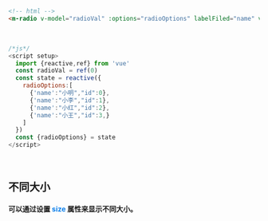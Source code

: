 <br/>

```html
<!-- html -->
<m-radio v-model="radioVal" :options="radioOptions" labelFiled="name" valueFiled="id"></m-radio>
```
<br/>

```javascript
/*js*/
<script setup>
  import {reactive,ref} from 'vue'
  const radioVal = ref(0)
  const state = reactive({
    radioOptions:[
      {'name':"小明","id":0},
      {'name':"小李","id":1},
      {'name':"小红","id":2},
      {'name':"小王","id":3,}
    ]
  })
  const {radioOptions} = state
</script>
```
<br/>

## 不同大小
#### 可以通过设置 <font color=#0e80eb>**size**</font> 属性来显示不同大小。
<br/>